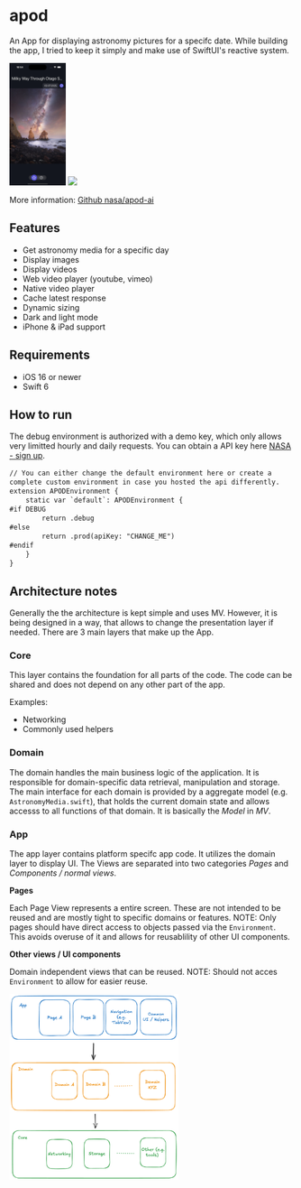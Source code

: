 # apod

An App for displaying astronomy pictures for a specifc date.
While building the app, I tried to keep it simply and make use of SwiftUI's reactive system.

<img src="Images/apod_phone.png" width="100">
<img src="Images/apod_pad.png" width="150">

More information: [Github nasa/apod-ai](https://github.com/nasa/apod-api)

## Features
- Get astronomy media for a specific day
- Display images
- Display videos
- Web video player (youtube, vimeo)
- Native video player
- Cache latest response
- Dynamic sizing
- Dark and light mode
- iPhone & iPad support

## Requirements
- iOS 16 or newer
- Swift 6

## How to run
The debug environment is authorized with a demo key, which only allows very limitted hourly and daily requests.
You can obtain a API key here [NASA - sign up](https://api.nasa.gov/#signUp).

```
// You can either change the default environment here or create a complete custom environment in case you hosted the api differently.
extension APODEnvironment {
    static var `default`: APODEnvironment {
#if DEBUG
        return .debug
#else
        return .prod(apiKey: "CHANGE_ME")
#endif
    }
}

```

## Architecture notes

Generally the the architecture is kept simple and uses MV.
However, it is being designed in a way, that allows to change the presentation layer if needed.
There are 3 main layers that make up the App.

### Core
This layer contains the foundation for all parts of the code. The code can be shared and does not depend on any other part of the app.

Examples:
- Networking
- Commonly used helpers

### Domain
The domain handles the main business logic of the application. It is responsible for domain-specific data retrieval, manipulation and storage.
The main interface for each domain is provided by a aggregate model (e.g. `AstronomyMedia.swift`), that holds the current domain state and allows accesss to all functions of that domain. It is basically the *Model* in *MV*.

### App
The app layer contains platform specifc app code. It utilizes the domain layer to display UI.
The Views are separated into two categories *Pages* and  *Components / normal views*.

**Pages**

Each Page View represents a entire screen. These are not intended to be reused and are mostly tight to specific domains or features.
NOTE: Only pages should have direct access to objects passed via the `Environment`. This avoids overuse of it and allows for reusablility of other UI components.

**Other views / UI components**

Domain independent views that can be reused.
NOTE: Should not acces `Environment` to allow for easier reuse.

<img src="Images/apod_structure.png" width="300">
